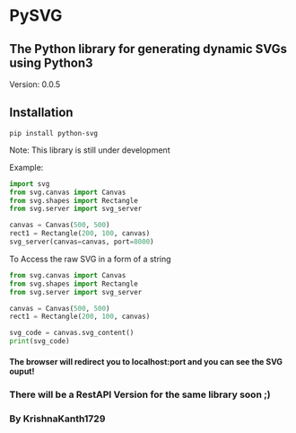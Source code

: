 # PySVG
## The Python library for generating dynamic SVGs using Python3

Version: 0.0.5

## Installation
```
pip install python-svg
```

Note:
    This library is still under development

Example:
```python
import svg
from svg.canvas import Canvas
from svg.shapes import Rectangle
from svg.server import svg_server

canvas = Canvas(500, 500)
rect1 = Rectangle(200, 100, canvas)
svg_server(canvas=canvas, port=8000)
```

To Access the raw SVG in a form of a string
```python
from svg.canvas import Canvas
from svg.shapes import Rectangle
from svg.server import svg_server

canvas = Canvas(500, 500)
rect1 = Rectangle(200, 100, canvas)

svg_code = canvas.svg_content()
print(svg_code)
```

#### The browser will redirect you to localhost:port and you can see the SVG ouput!


### There will be a RestAPI Version for the same library soon ;)
### By KrishnaKanth1729
